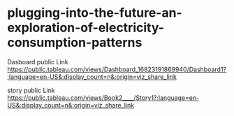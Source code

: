 # plugging-into-the-future-an-exploration-of-electricity-consumption-patterns

Dasboard public Link https://public.tableau.com/views/Dashboard_16823191869940/Dashboard1?:language=en-US&:display_count=n&:origin=viz_share_link

story public Link https://public.tableau.com/views/Book2____/Story1?:language=en-US&:display_count=n&:origin=viz_share_link
